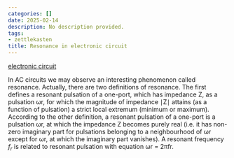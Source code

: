 ```yaml
---
categories: []
date: 2025-02-14
description: No description provided.
tags:
- zettlekasten
title: Resonance in electronic circuit
---
```


[electronic circuit](electronic%20circuit)

In AC circuits we may observe an interesting phenomenon called resonance. Actually, there are two definitions of resonance. The first defines a resonant pulsation of a one-port, which has impedance Z, as a pulsation ωr, for which the magnitude of impedance ∣Z∣ attains (as a function of pulsation) a strict local extremum (minimum or maximum). According to the other definition, a resonant pulsation of a one-port is a pulsation ωr, at which the impedance Z becomes purely real (i.e. it has non-zero imaginary part for pulsations belonging to a neighbourhood of ωr except for ωr, at which the imaginary part vanishes). A resonant frequency $f_r$ is related to resonant pulsation with equation ωr = 2πfr.
